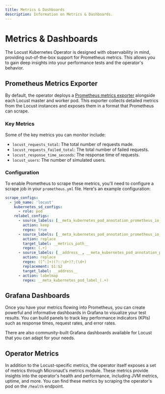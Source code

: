 ```yaml
---
title: Metrics & Dashboards
description: Information on Metrics & Dashboards.
---
```


# Metrics & Dashboards

The Locust Kubernetes Operator is designed with observability in mind, providing out-of-the-box support for Prometheus metrics. This allows you to gain deep insights into your performance tests and the operator's behavior.

## Prometheus Metrics Exporter

By default, the operator deploys a [Prometheus metrics exporter](https://github.com/ContainerSolutions/locust_exporter) alongside each Locust master and worker pod. This exporter collects detailed metrics from the Locust instances and exposes them in a format that Prometheus can scrape.

### Key Metrics

Some of the key metrics you can monitor include:

-   `locust_requests_total`: The total number of requests made.
-   `locust_requests_failed_total`: The total number of failed requests.
-   `locust_response_time_seconds`: The response time of requests.
-   `locust_users`: The number of simulated users.

### Configuration

To enable Prometheus to scrape these metrics, you'll need to configure a scrape job in your `prometheus.yml` file. Here's an example configuration:

```yaml
scrape_configs:
  - job_name: 'locust'
    kubernetes_sd_configs:
      - role: pod
    relabel_configs:
      - source_labels: [__meta_kubernetes_pod_annotation_prometheus_io_scrape]
        action: keep
        regex: true
      - source_labels: [__meta_kubernetes_pod_annotation_prometheus_io_path]
        action: replace
        target_label: __metrics_path__
        regex: (.+)
      - source_labels: [__address__, __meta_kubernetes_pod_annotation_prometheus_io_port]
        action: replace
        regex: ([^:]+)(?::\d+)?;(\d+)
        replacement: $1:$2
        target_label: __address__
      - action: labelmap
        regex: __meta_kubernetes_pod_label_(.+)
```

## Grafana Dashboards

Once you have your metrics flowing into Prometheus, you can create powerful and informative dashboards in Grafana to visualize your test results. You can build panels to track key performance indicators (KPIs) such as response times, request rates, and error rates.

There are also community-built Grafana dashboards available for Locust that you can adapt for your needs.

## Operator Metrics

In addition to the Locust-specific metrics, the operator itself exposes a set of metrics through Micronaut's metrics module. These metrics provide insights into the operator's health and performance, including JVM metrics, uptime, and more. You can find these metrics by scraping the operator's pod on the `/health` endpoint.

